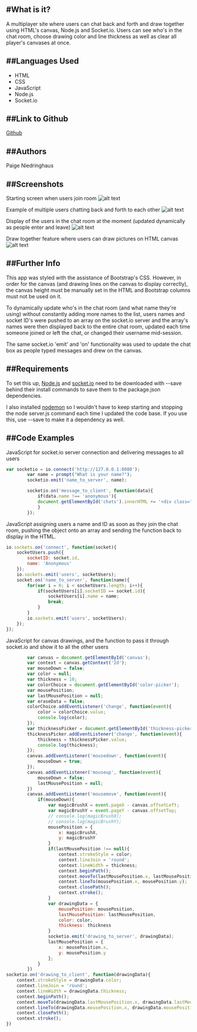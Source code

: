 #What is it?
---
A multiplayer site where users can chat back and forth and draw together using HTML's canvas, Node.js and Socket.io. Users can see who's in the chat room, choose drawing color and line thickness as well as clear all player's canvases at once.

##Languages Used
---
  * HTML
  * CSS
  * JavaScript
  * Node.js
  * Socket.io

##Link to Github
---
[Github](https://github.com/paigen11/socketio-chat-room)

##Authors
---
Paige Niedringhaus

##Screenshots
---
Starting screen when users join room
![alt text](https://github.com/paigen11/socketio-chat-room/blob/master/screenshots/start-screen.png 'start-screen.png')

Example of multiple users chatting back and forth to each other
![alt text](https://github.com/paigen11/socketio-chat-room/blob/master/screenshots/chat.png 'chat.png')

Display of the users in the chat room at the moment (updated dynamically as people enter and leave)
![alt text](https://github.com/paigen11/socketio-chat-room/blob/master/screenshots/people-in-chat.png 'people-in-chat.png')

Draw together feature where users can draw pictures on HTML canvas 
![alt text](https://github.com/paigen11/socketio-chat-room/blob/master/screenshots/group-drawing.png 'group-drawing.png')

##Further Info
---
This app was styled with the assistance of Bootstrap's CSS. However, in order for the canvas (and drawing lines on the canvas to display correctly), the canvas height must be manually set in the HTML and Bootstrap columns must not be used on it.

To dynamically update who's in the chat room (and what name they're using) without constantly adding more names to the list, users names and socket ID's were pushed to an array on the socket.io server and the array's names were then displayed back to the entire chat room, updated each time someone joined or left the chat, or changed their username mid-session.

The same socket.io 'emit' and 'on' functionality was used to update the chat box as people typed messages and drew on the canvas. 

##Requirements
---
To set this up, [Node.js](https://docs.npmjs.com/getting-started/installing-node) and [socket.io](https://www.npmjs.com/package/socket.io) need to be downloaded with --save behind their install commands to save them to the package.json dependencies. 

I also installed [nodemon](https://www.npmjs.com/package/nodemon) so I wouldn't have to keep starting and stopping the node server.js command each time I updated the code base. If you use this, use --save to make it a dependency as well.

##Code Examples
---
JavaScript for socket.io server connection and delivering messages to all users

```javascript
var socketio = io.connect('http://127.0.0.1:8080');
		var name = prompt("What is your name?");
		socketio.emit('name_to_server', name);

		socketio.on('message_to_client', function(data){
			if(data.name !== 'anonymous'){
			document.getElementById('chats').innerHTML += '<div class="im">' + data.name + '--' + data.message + '--' + data.date + '</div>';
			}
		});
```

JavaScript assigning users a name and ID as soon as they join the chat room, pushing the object onto an array and sending the function back to display in the HTML.

```javascript
io.sockets.on('connect', function(socket){
	socketUsers.push({
		socketID: socket.id,
		name: 'Anonymous'
	});
	io.sockets.emit('users', socketUsers); 
	socket.on('name_to_server', function(name){	
		for(var i = 0; i < socketUsers.length; i++){
			if(socketUsers[i].socketID == socket.id){
				socketUsers[i].name = name;
				break;
			}
		}
		io.sockets.emit('users', socketUsers);	
	});
});	
```

JavaScript for canvas drawings, and the function to pass it through socket.io and show it to all the other users 

```javascript
		var canvas = document.getElementById('canvas');
		var context = canvas.getContext('2d');
		var mouseDown = false;
		var color = null;
		var thickness = 10;
		var colorChoice = document.getElementById('color-picker');
		var mousePosition;
		var lastMousePosition = null;
		var eraseData = false;
		colorChoice.addEventListener('change', function(event){
			color = colorChoice.value;
			console.log(color);
		});
		var thicknessPicker = document.getElementById('thickness-picker');
		thicknessPicker.addEventListener('change', function(event){
			thickness = thicknessPicker.value;
			console.log(thickness);
		});
		canvas.addEventListener('mousedown', function(event){
			mouseDown = true;
		});
		canvas.addEventListener('mouseup', function(event){
			mouseDown = false;
			lastMousePosition = null;
		})
		canvas.addEventListener('mousemove', function(event){
			if(mouseDown){
				var magicBrushX = event.pageX - canvas.offsetLeft;
				var magicBrushY = event.pageY - canvas.offsetTop;
				// console.log(magicBrushX);
				// console.log(magicBrushY);
				mousePosition = {
					x: magicBrushX,
					y: magicBrushY
				}
				if(lastMousePosition !== null){	
					context.strokeStyle = color;
					context.lineJoin = 'round';
					context.lineWidth = thickness;
					context.beginPath();
					context.moveTo(lastMousePosition.x, lastMousePosition.y);
					context.lineTo(mousePosition.x, mousePosition.y);
					context.closePath();
					context.stroke();
				}
				var drawingData = {
					mousePosition: mousePosition,
					lastMousePosition: lastMousePosition,
					color: color,
					thickness: thickness
				}
				socketio.emit('drawing_to_server', drawingData);
				lastMousePosition = {
					x: mousePosition.x,
					y: mousePosition.y
				};
			}	
		})
socketio.on('drawing_to_client', function(drawingData){
	context.strokeStyle = drawingData.color;
	context.lineJoin = 'round';
	context.lineWidth = drawingData.thickness;
	context.beginPath();
	context.moveTo(drawingData.lastMousePosition.x, drawingData.lastMousePosition.y);
	context.lineTo(drawingData.mousePosition.x, drawingData.mousePosition.y);
	context.closePath();
	context.stroke();
})	
```